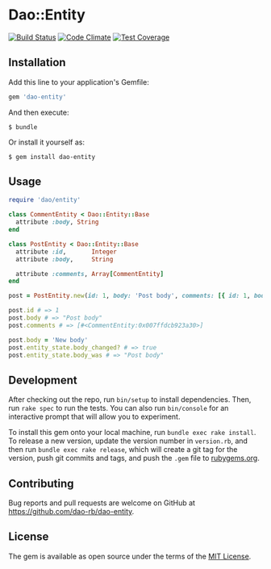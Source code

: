 # Dao::Entity

[![Build Status](https://travis-ci.org/dao-rb/dao-entity.svg?branch=master)](https://travis-ci.org/dao-rb/dao-entity)
[![Code Climate](https://codeclimate.com/github/dao-rb/dao-entity/badges/gpa.svg)](https://codeclimate.com/github/dao-rb/dao-entity)
[![Test Coverage](https://codeclimate.com/repos/5772c7700d9c6e0067002c74/badges/7a1a924db7afcf9ed068/coverage.svg)](https://codeclimate.com/repos/5772c7717be4200075002276/coverage)

## Installation

Add this line to your application's Gemfile:

```ruby
gem 'dao-entity'
```

And then execute:

    $ bundle

Or install it yourself as:

    $ gem install dao-entity

## Usage

```ruby
require 'dao/entity'

class CommentEntity < Dao::Entity::Base
  attribute :body, String
end

class PostEntity < Dao::Entity::Base
  attribute :id,       Integer
  attribute :body,     String

  attribute :comments, Array[CommentEntity]
end

post = PostEntity.new(id: 1, body: 'Post body', comments: [{ id: 1, body: 'Comment body' }])

post.id # => 1
post.body # => "Post body"
post.comments # => [#<CommentEntity:0x007ffdcb923a30>]

post.body = 'New body'
post.entity_state.body_changed? # => true
post.entity_state.body_was # => "Post body"
```

## Development

After checking out the repo, run `bin/setup` to install dependencies. Then, run `rake spec` to run the tests. You can also run `bin/console` for an interactive prompt that will allow you to experiment.

To install this gem onto your local machine, run `bundle exec rake install`. To release a new version, update the version number in `version.rb`, and then run `bundle exec rake release`, which will create a git tag for the version, push git commits and tags, and push the `.gem` file to [rubygems.org](https://rubygems.org).

## Contributing

Bug reports and pull requests are welcome on GitHub at https://github.com/dao-rb/dao-entity.


## License

The gem is available as open source under the terms of the [MIT License](http://opensource.org/licenses/MIT).


